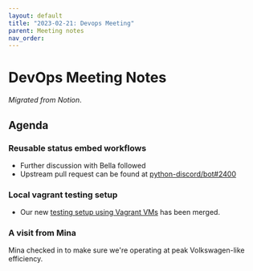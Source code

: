 ```yaml
---
layout: default
title: "2023-02-21: Devops Meeting"
parent: Meeting notes
nav_order:
---
```


# DevOps Meeting Notes

*Migrated from Notion*.

## Agenda

### Reusable status embed workflows

- Further discussion with Bella followed
- Upstream pull request can be found at
  [python-discord/bot#2400](https://github.com/python-discord/bot/pull/2400)

### Local vagrant testing setup

- Our new [testing setup using Vagrant
  VMs](https://github.com/python-discord/infra/pull/78) has been merged.

### A visit from Mina

Mina checked in to make sure we're operating at peak Volkswagen-like
efficiency.


<!-- vim: set textwidth=80 sw=2 ts=2: -->

